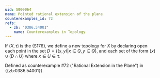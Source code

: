```yaml
---
uid: S000064
name: Pointed rational extension of the plane
counterexamples_id: 72
refs:
  - zb: "0386.54001"
    name: Counterexamples in Topology
---
```

If $(X,\tau)$ is the {S176}, we define a new topology for $X$ by declaring open each point in the set $D = \{(x,y) | x \in Q, y \in Q\}$, and each set of the form $\{x\} \cup (D \cap U)$ where $x \in U \in \tau$.

Defined as counterexample #72 ("Rational Extension in the Plane")
in {{zb:0386.54001}}.
